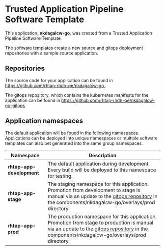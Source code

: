 # Trusted Application Pipeline Software Template

This application, **nkdagalcw-go**, was created from a Trusted Application Pipeline Software Template.

The software templates create a new source and gitops deployment repositories with a sample source application. 

## Repositories

The source code for your application can be found in [https://github.com/rhtap-rhdh-qe/nkdagalcw-go ](https://github.com/rhtap-rhdh-qe/nkdagalcw-go ).
 
The gitops repository, which contains the kubernetes manifests for the application can be found in 
[https://github.com/rhtap-rhdh-qe/nkdagalcw-go-gitops ](https://github.com/rhtap-rhdh-qe/nkdagalcw-go-gitops ) 

## Application namespaces 

The default application will be found in the following namespaces. Applications can be deployed into unique namespaces or multiple software templates can also bet generated into the same group namespaces.  

|  Namespace   |  Description   |  
| -------- | -------- |   
| **rhtap-app-development** | The default application during development. Every build will be deployed to this namespace for testing. | 
| **rhtap-app-stage** | The staging namespace for this application. Promotion from development to stage is manual via an update to the [gitops repository](https://github.com/rhtap-rhdh-qe/nkdagalcw-go-gitops ) in the components/nkdagalcw-go/overlays/prod directory |  
| **rhtap-app-prod** | The production namespace for this application. Promotion from stage to production is manual via an update to the [gitops repository](https://github.com/rhtap-rhdh-qe/nkdagalcw-go-gitops ) in the components/nkdagalcw-go/overlays/prod directory | 